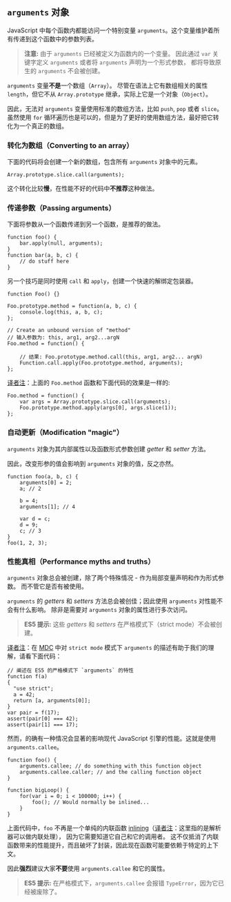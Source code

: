﻿## `arguments` 对象

JavaScript 中每个函数内都能访问一个特别变量 `arguments`。这个变量维护着所有传递到这个函数中的参数列表。

> **注意:** 由于 `arguments` 已经被定义为函数内的一个变量。
> 因此通过 `var` 关键字定义 `arguments` 或者将 `arguments` 声明为一个形式参数，
> 都将导致原生的 `arguments` 不会被创建。

`arguments` 变量**不是**一个数组（`Array`）。
尽管在语法上它有数组相关的属性 `length`，但它不从 `Array.prototype` 继承，实际上它是一个对象（`Object`）。

因此，无法对 `arguments` 变量使用标准的数组方法，比如 `push`, `pop` 或者 `slice`。
虽然使用 `for` 循环遍历也是可以的，但是为了更好的使用数组方法，最好把它转化为一个真正的数组。

### 转化为数组（Converting to an array）

下面的代码将会创建一个新的数组，包含所有 `arguments` 对象中的元素。

    Array.prototype.slice.call(arguments);

这个转化比较**慢**，在性能不好的代码中**不推荐**这种做法。

### 传递参数（Passing arguments）

下面将参数从一个函数传递到另一个函数，是推荐的做法。

    function foo() {
        bar.apply(null, arguments);
    }
    function bar(a, b, c) {
        // do stuff here
    }

另一个技巧是同时使用 `call` 和 `apply`，创建一个快速的解绑定包装器。

    function Foo() {}

    Foo.prototype.method = function(a, b, c) {
        console.log(this, a, b, c);
    };

    // Create an unbound version of "method" 
    // 输入参数为: this, arg1, arg2...argN
    Foo.method = function() {

        // 结果: Foo.prototype.method.call(this, arg1, arg2... argN)
        Function.call.apply(Foo.prototype.method, arguments);
    };

	
[译者注][30]：上面的 `Foo.method` 函数和下面代码的效果是一样的:
	
	Foo.method = function() {
		var args = Array.prototype.slice.call(arguments);
        Foo.prototype.method.apply(args[0], args.slice(1));
    };

	
### 自动更新（Modification "magic"）

`arguments` 对象为其内部属性以及函数形式参数创建 *getter* 和 *setter* 方法。

因此，改变形参的值会影响到 `arguments` 对象的值，反之亦然。

    function foo(a, b, c) {
        arguments[0] = 2;
        a; // 2                                                           

        b = 4;
        arguments[1]; // 4

        var d = c;
        d = 9;
        c; // 3
    }
    foo(1, 2, 3);

### 性能真相（Performance myths and truths）

`arguments` 对象总会被创建，除了两个特殊情况 - 作为局部变量声明和作为形式参数。
而不管它是否有被使用。

`arguments` 的 *getters* 和 *setters* 方法总会被创佳；因此使用 `arguments` 对性能不会有什么影响。
除非是需要对 `arguments` 对象的属性进行多次访问。

> **ES5 提示:** 这些 *getters* 和 *setters* 在严格模式下（strict mode）不会被创建。


[译者注][30]：在 [MDC][2] 中对 `strict mode` 模式下 `arguments` 的描述有助于我们的理解，请看下面代码：

	// 阐述在 ES5 的严格模式下 `arguments` 的特性
	function f(a)
	{
	  "use strict";
	  a = 42;
	  return [a, arguments[0]];
	}
	var pair = f(17);
	assert(pair[0] === 42);
	assert(pair[1] === 17);

然而，的确有一种情况会显著的影响现代 JavaScript 引擎的性能。这就是使用 `arguments.callee`。

    function foo() {
        arguments.callee; // do something with this function object
        arguments.callee.caller; // and the calling function object
    }

    function bigLoop() {
        for(var i = 0; i < 100000; i++) {
            foo(); // Would normally be inlined...
        }
    }

上面代码中，`foo` 不再是一个单纯的内联函数 [inlining][1]（[译者注][30]：这里指的是解析器可以做内联处理），
因为它需要知道它自己和它的调用者。
这不仅抵消了内联函数带来的性能提升，而且破坏了封装，因此现在函数可能要依赖于特定的上下文。

因此**强烈**建议大家**不要**使用 `arguments.callee` 和它的属性。


> **ES5 提示:** 在严格模式下，`arguments.callee` 会报错 `TypeError`，因为它已经被废除了。

[1]: http://en.wikipedia.org/wiki/Inlining
[2]: https://developer.mozilla.org/en/JavaScript/Strict_mode
[30]: http://cnblogs.com/sanshi/
